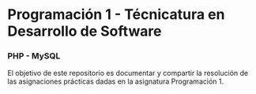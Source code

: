 # Programación 1 - Técnicatura en Desarrollo de Software

### PHP - MySQL

El objetivo de este repositorio es documentar y compartir la resolución de las asignaciones prácticas dadas en la asignatura Programación 1.
